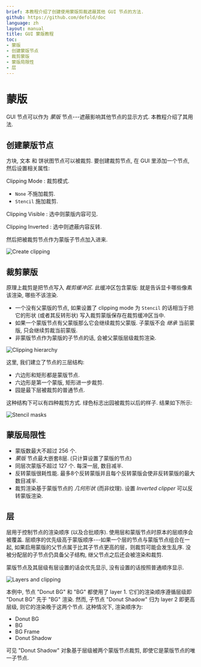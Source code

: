 ```yaml
---
brief: 本教程介绍了创建使用蒙版剪裁遮蔽其他 GUI 节点的方法.
github: https://github.com/defold/doc
language: zh
layout: manual
title: GUI 蒙版教程
toc:
- 蒙版
- 创建蒙版节点
- 裁剪蒙版
- 蒙版局限性
- 层
---
```


# 蒙版

GUI 节点可以作为 *蒙版* 节点---遮蔽影响其他节点的显示方式. 本教程介绍了其用法.

## 创建蒙版节点

方块, 文本 和 饼状图节点可以被裁剪. 要创建裁剪节点, 在 GUI 里添加一个节点, 然后设置相关属性:

Clipping Mode
: 裁剪模式.
  - `None` 不施加裁剪.
  - `Stencil` 施加裁剪.

Clipping Visible
: 选中则蒙版内容可见.

Clipping Inverted
: 选中则遮蔽内容反转.

然后把被裁剪节点作为蒙版子节点加入进来.

![Create clipping](/manuals/images/gui-clipping/create.png)

## 裁剪蒙版

原理上裁剪是把节点写入 *裁剪缓冲区*. 此缓冲区包含蒙版: 就是告诉显卡哪些像素该渲染, 哪些不该渲染.

- 一个没有父蒙版的节点, 如果设置了 clipping mode 为 `Stencil` 的话相当于把它的形状 (或者其反转形状) 写入裁剪蒙版保存在裁剪缓冲区当中.
- 如果一个蒙版节点有父蒙版那么它会继续裁剪父蒙版. 子蒙版不会 _继承_ 当前蒙版, 只会继续剪裁当前蒙版.
- 非蒙版节点作为蒙版的子节点的话, 会被父蒙版层级裁剪渲染.

![Clipping hierarchy](/manuals/images/gui-clipping/setup.png)

这里, 我们建立了节点的三层结构:

- 六边形和矩形都是蒙版节点.
- 六边形是第一个蒙版, 矩形进一步裁剪.
- 园是最下层被裁剪的普通节点.

这种结构下可以有四种裁剪方式. 绿色标志出园被裁剪以后的样子. 结果如下所示:

![Stencil masks](/manuals/images/gui-clipping/modes.png)

## 蒙版局限性

- 蒙版数最大不超过 256 个.
- _蒙版_ 节点最大嵌套8层. (只计算设置了蒙版的节点)
- 同层次蒙版不超过 127 个. 每深一层, 数目减半.
- 反转蒙版很耗性能. 最多8个反转蒙版并且每个反转蒙版会使非反转蒙版的最大数目减半.
- 裁剪渲染基于蒙版节点的 _几何形状_  (而非纹理). 设置 *Inverted clipper* 可以反转蒙版渲染.


## 层

层用于控制节点的渲染顺序 (以及合批顺序). 使用层和蒙版节点时原本的层顺序会被覆盖. 层顺序的优先级高于蒙版顺序---如果一个层的节点与蒙版节点组合在一起, 如果启用蒙版的父节点属于比其子节点更高的层，则裁剪可能会发生乱序. 没被分配层的子节点仍具备父子结构, 继父节点之后还会被渲染和裁剪.

<div class='sidenote' markdown='1'>
蒙版节点及其层级有层设置的话会优先显示, 没有设置的话按照普通顺序显示.
</div>

![Layers and clipping](/manuals/images/gui-clipping/layers.png)

本例中, 节点 "Donut BG" 和 "BG" 都使用了 layer 1. 它们的渲染顺序遵循层级即 "Donut BG" 先于 "BG" 渲染. 然而, 子节点 "Donut Shadow" 归为 layer 2 即更高层级, 则它的渲染晚于这两个节点. 这种情况下, 渲染顺序为:

- Donut BG
- BG
- BG Frame
- Donut Shadow

可见 "Donut Shadow" 对象基于层级被两个蒙版节点裁剪, 即使它是蒙版节点的唯一子节点.